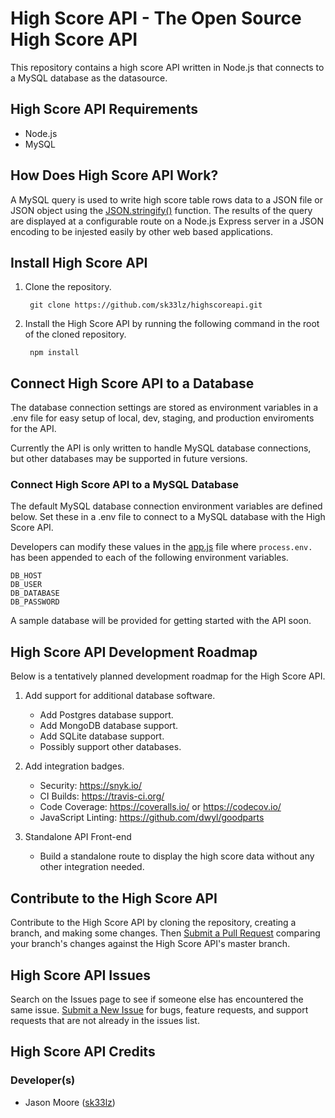 # High Score API - The Open Source High Score API
This repository contains a high score API written in Node.js that connects to a MySQL database as the datasource.

## High Score API Requirements
  - Node.js
  - MySQL

## How Does High Score API Work?
A MySQL query is used to write high score table rows data to a JSON file or JSON object using the [JSON.stringify()](https://developer.mozilla.org/en-US/docs/Web/JavaScript/Reference/Global_Objects/JSON/stringify) function. The results of the query are displayed at a configurable route on a Node.js Express server in a JSON encoding to be injested easily by other web based applications.

## Install High Score API
1. Clone the repository.

        git clone https://github.com/sk33lz/highscoreapi.git

2. Install the High Score API by running the following command in the root of the cloned repository.

        npm install

## Connect High Score API to a Database
The database connection settings are stored as environment variables in a .env file for easy setup of local, dev, staging, and production enviroments for the API.

Currently the API is only written to handle MySQL database connections, but other databases may be supported in future versions.

### Connect High Score API to a MySQL Database
The default MySQL database connection environment variables are defined below. Set these in a .env file to connect to a MySQL database with the High Score API.

Developers can modify these values in the [app.js](https://github.com/sk33lz/highscoreapi/blob/master/app.js) file where `process.env.` has been appended to each of the following environment variables.

    DB_HOST
    DB_USER
    DB_DATABASE
    DB_PASSWORD

A sample database will be provided for getting started with the API soon.

## High Score API Development Roadmap
Below is a tentatively planned development roadmap for the High Score API.

1. Add support for additional database software.
    - Add Postgres database support.
    - Add MongoDB database support.
    - Add SQLite database support.
    - Possibly support other databases.

2. Add integration badges.
    - Security: https://snyk.io/
    - CI Builds: https://travis-ci.org/
    - Code Coverage: https://coveralls.io/ or https://codecov.io/
    - JavaScript Linting: https://github.com/dwyl/goodparts

3. Standalone API Front-end
    - Build a standalone route to display the high score data without any other integration needed.

## Contribute to the High Score API
Contribute to the High Score API by cloning the repository, creating a branch, and making some changes. Then [Submit a Pull Request](https://github.com/sk33lz/highscoreapi/pulls) comparing your branch's changes against the High Score API's master branch.

## High Score API Issues
Search on the Issues page to see if someone else has encountered the same issue. [Submit a New Issue](https://github.com/sk33lz/highscoreapi/issues/new) for bugs, feature requests, and support requests that are not already in the issues list.

## High Score API Credits

### Developer(s)
  - Jason Moore ([sk33lz](https://github.com/sk33lz))
